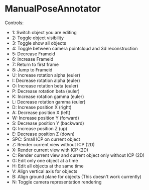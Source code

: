 
# ManualPoseAnnotator

Controls:
 * 1: Switch object you are editing
 * 2: Toggle object visibility
 * 3: Toggle show all objects
 * 4: Toggle between camera pointcloud and 3d reconstruction
 * 5: Decrease Frameid
 * 6: Increase Frameid
 * 7: Return to first frame
 * 8: Jump to Frameid
 * U: Increase rotation alpha (euler)
 * I: Decrease rotation alpha (euler)
 * O: Increase rotation beta (euler)
 * P: Decrease rotation beta (euler)
 * K: Increase rotation gamma (euler)
 * L: Decrease rotation gamma (euler)
 * D: Increase position X (right)
 * A: Decrease position X (left)
 * W: Increase position Y (forward)
 * S: Decrease position Y (backward)
 * Q: Increase position Z (up)
 * E: Decrease position Z (down)
 * SPC: Small ICP on current object
 * Z: Render current view without ICP (2D)
 * X: Render current view with ICP (2D)
 * C: Render current view and current object only without ICP (2D)
 * G: Edit only one object at a time
 * H: Edit all objects at the same time
 * V: Align vertical axis for objects
 * B: Align ground plane for objects (This doesn't work currently)
 * N: Toggle camera representation rendering
 